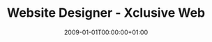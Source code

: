 ---
date: 2009-01-01T00:00:00+01:00
draft: false
title: "Website Designer - Xclusive Web"
jobTitle: "Website Designer"
company: "Xclusive web llc. pvt. ltd"
location: "Kathmandu, Nepal"
duration: "Jan 2009 - Jun 2011"
---
